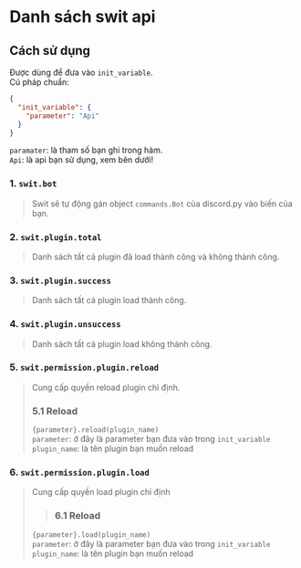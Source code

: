 # Danh sách swit api

## Cách sử dụng<br>
Được dùng để đưa vào `init_variable`.<br>
Cú pháp chuẩn:

```json
{
  "init_variable": {
    "parameter": "Api" 
  }
}
```

`paramater`: là tham số bạn ghi trong hàm.<br>
`Api`: là api bạn sử dụng, xem bên dưới!

### 1. `swit.bot`
> Swit sẽ tự động gán object `commands.Bot` của discord.py vào biến của bạn.

### 2. `swit.plugin.total`
> Danh sách tất cả plugin đã load thành công và không thành công.

### 3. `swit.plugin.success`
> Danh sách tất cả plugin load thành công.

### 4. `swit.plugin.unsuccess`
> Danh sách tất cả plugin load không thành công.

### 5. `swit.permission.plugin.reload`
> Cung cấp quyền reload plugin chỉ định.
> ### 5.1 Reload
> `{parameter}.reload(plugin_name)`<br>
> `parameter`: ở đây là parameter bạn đưa vào trong `init_variable`<br>
> `plugin_name`: là tên plugin bạn muốn reload
### 6. `swit.permission.plugin.load`
> Cung cấp quyền load plugin chỉ định
> > ### 6.1 Reload
> `{parameter}.load(plugin_name)`<br>
> `parameter`: ở đây là parameter bạn đưa vào trong `init_variable`<br>
> `plugin_name`: là tên plugin bạn muốn reload